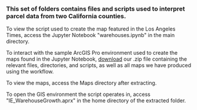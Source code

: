 ### This set of folders contains files and scripts used to interpret parcel data from two California counties.
To view the script used to create the map featured in the Los Angeles Times, access the Jupyter Notebook "warehouses.ipynb" in the main directory.

To interact with the sample ArcGIS Pro environment used to create the maps found in the Jupyter Notebook, [download](https://pitzer.box.com/s/i5c6nbo2vpuwdj76a25nm4dtzw1j1oxr) our .zip file containing the relevant files, directories, and scripts, as well as all maps we have produced using the workflow.

To view the maps, access the Maps directory after extracting.

To open the GIS environment the script operates in, access "IE_WarehouseGrowth.aprx" in the home directory of the extracted folder.
 
